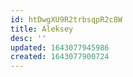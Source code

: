 ```yaml
---
id: htDwgXU9R2trbsqpR2c8W
title: Aleksey
desc: ''
updated: 1643077945986
created: 1643077900724
---
```


